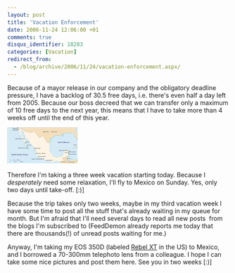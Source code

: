 ```yaml
---
layout: post
title: 'Vacation Enforcement'
date: 2006-11-24 12:06:00 +01
comments: true
disqus_identifier: 18283
categories: [Vacation]
redirect_from:
  - /blog/archive/2006/11/24/vacation-enforcement.aspx/
---
```


Because of a mayor release in our company and the obligatory deadline pressure, I have a backlog of 30.5 free days, i.e. there's even half a day left from 2005. Because our boss decreed that we can transfer only a maximum of 10 free days to the next year, this means that I have to take more than 4 weeks off until the end of this year.

![](/files/archive/secondarythumb.jpeg)

Therefore I'm taking a three week vacation starting today. Because I *desperately* need some relaxation, I'll fly to Mexico on Sunday. Yes, only two days until take-off. [:)]

Because the trip takes only two weeks, maybe in my third vacation week I have some time to post all the stuff that's already waiting in my queue for month. But I'm afraid that I'll need several days to read all new posts  from the blogs I'm subscribed to (FeedDemon already reports me today that there are thousands(!) of unread posts waiting for me.)

Anyway, I'm taking my EOS 350D (labeled [Rebel XT](http://www.usa.canon.com/consumer/controller?act=ModelDetailAct&fcategoryid=139&modelid=11154 "Canon EOS Digital Rebel XT") in the US) to Mexico, and I borrowed a 70-300mm telephoto lens from a colleague. I hope I can take some nice pictures and post them here. See you in two weeks [:)]

